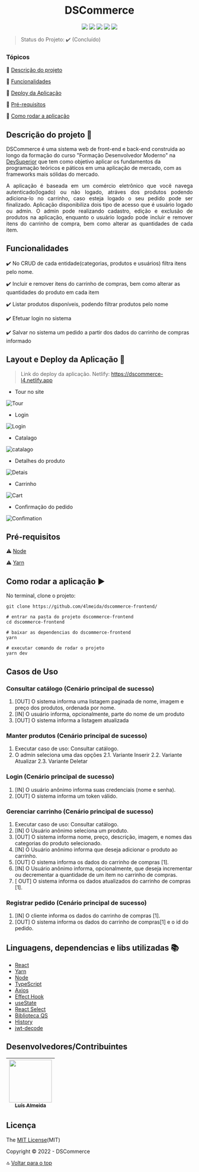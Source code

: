 <h1 align="center">DSCommerce</h1> 

<p align="center">
  <img src="https://img.shields.io/static/v1?label=react&message=framework&color=blue&style=for-the-badge&logo=REACT"/>
  <img src="https://img.shields.io/static/v1?label=Yarn&message=Dependency manager&color=blue&style=for-the-badge&logo=yarn"/>
  <img src="https://img.shields.io/static/v1?label=Netlify&message=deploy&color=blue&style=for-the-badge&logo=netlify"/>
  <img src="http://img.shields.io/static/v1?label=License&message=MIT&color=green&style=for-the-badge"/>
   <img src="http://img.shields.io/static/v1?label=FASE&message=FRONTEND&color=GREEN&style=for-the-badge"/>
</p>

> Status do Projeto: ✔️ (Concluído)

### Tópicos 

:small_blue_diamond: [Descrição do projeto](#descrição-do-projeto-open_file_folder)

:small_blue_diamond: [Funcionalidades](#funcionalidades)

:small_blue_diamond: [Deploy da Aplicação](#layout-e-deploy-da-aplicação-dash)

:small_blue_diamond: [Pré-requisitos](#pré-requisitos)

:small_blue_diamond: [Como rodar a aplicação](#como-rodar-a-aplicação-arrow_forward)

## Descrição do projeto :open_file_folder:


DSCommerce é uma sistema web de front-end e back-end construida ao longo da formação do curso "Formação Desenvolvedor Moderno" na [DevSuperior](https://devsuperior.com.br/cursos) que tem como objetivo aplicar os fundamentos da programação teóricos e páticos em uma aplicação de mercado, com as frameworks mais sólidas do mercado.

<p align="justify">
  A aplicação é baseada em um comércio eletrônico que você navega autenticado(logado) ou não logado, atráves dos produtos podendo adiciona-lo no carrinho, caso esteja logado o seu pedido pode ser finalizado. Aplicação disponibiliza dois tipo de acesso que é usuário logado ou admin. O admin pode realizando  cadastro, edição e exclusão de produtos na aplicação, enquanto o usuário logado pode incluir e remover itens do carrinho de compra, bem como alterar as quantidades de cada item.
</p>

## Funcionalidades

:heavy_check_mark: No CRUD de cada entidade(categorias, produtos e usuários) filtra itens pelo nome.  

:heavy_check_mark: Incluir e remover itens do carrinho de compras, bem como alterar as quantidades do produto em cada item

:heavy_check_mark: Listar produtos disponíveis, podendo filtrar produtos pelo nome  

:heavy_check_mark: Efetuar login no sistema

:heavy_check_mark: Salvar no sistema um pedido a partir dos dados do carrinho de compras informado


## Layout e Deploy da Aplicação :dash:

> Link do deploy da aplicação. Netlify: https://dscommerce-l4.netlify.app

- Tour no site

![Tour](/src/assets/dscommerce-tour-site.gif)

- Login

![Login](/src/assets/dscommerce-login.png)

- Catalago

![catalago](/src/assets/dscommerce-catalogo.png)

- Detalhes do produto

![Detais](/src/assets/dscommerce-detais.png)

- Carrinho

![Cart](/src/assets/dscommerce-cart.png)

- Confirmação do pedido 

![Confimation](/src/assets/dscommerce-confirmation.png)


## Pré-requisitos

:warning: [Node](https://nodejs.org/en/download/)

:warning: [Yarn](https://classic.yarnpkg.com/en/)


## Como rodar a aplicação :arrow_forward:

No terminal, clone o projeto: 

```
git clone https://github.com/4lmeida/dscommerce-frontend/
```
```
# entrar na pasta do projeto dscommerce-frontend
cd dscommerce-frontend
```
```
# baixar as dependencias do dscommerce-frontend
yarn
```
```
# executar comando de rodar o projeto
yarn dev
```

## Casos de Uso

### Consultar catálogo (Cenário principal de sucesso)
1. [OUT] O sistema informa uma listagem paginada de nome, imagem e preço dos
produtos, ordenada por nome.
2. [IN] O usuário informa, opcionalmente, parte do nome de um produto
3. [OUT] O sistema informa a listagem atualizada

### Manter produtos (Cenário principal de sucesso)
1. Executar caso de uso: Consultar catálogo.
2. O admin seleciona uma das opções
 2.1. Variante Inserir
 2.2. Variante Atualizar
 2.3. Variante Deletar

### Login (Cenário principal de sucesso)
1. [IN] O usuário anônimo informa suas credenciais (nome e senha).
2. [OUT] O sistema informa um token válido.

### Gerenciar carrinho (Cenário principal de sucesso)
1. Executar caso de uso: Consultar catálogo.
2. [IN] O Usuário anônimo seleciona um produto.
3. [OUT] O sistema informa nome, preço, descrição, imagem, e nomes das categorias
do produto selecionado.
4. [IN] O Usuário anônimo informa que deseja adicionar o produto ao carrinho.
5. [OUT] O sistema informa os dados do carrinho de compras [1].
6. [IN] O Usuário anônimo informa, opcionalmente, que deseja incrementar ou
decrementar a quantidade de um item no carrinho de compras.
7. [ OUT] O sistema informa os dados atualizados do carrinho de compras [1].

### Registrar pedido (Cenário principal de sucesso)
1. [IN] O cliente informa os dados do carrinho de compras [1].
2. [OUT] O sistema informa os dados do carrinho de compras[1] e o id do pedido.

## Linguagens, dependencias e libs utilizadas :books:

- [React](https://pt-br.reactjs.org/docs/create-a-new-react-app.html)
- [Yarn](https://classic.yarnpkg.com/en/)
- [Node](https://nodejs.org/en/download/)
- [TypeScript](https://www.typescriptlang.org/)
- [Axios](https://yarnpkg.com/package/axios)
- [Effect Hook](https://legacy.reactjs.org/docs/hooks-effect.html)
- [useState](https://legacy.reactjs.org/docs/hooks-state.html)
- [React Select](https://react-select.com/home)
- [Biblioteca QS](https://yarnpkg.com/package/qs)
- [History](https://yarnpkg.com/package/history)
- [jwt-decode](https://yarnpkg.com/package/jwt-decode)


## Desenvolvedores/Contribuintes

| [<img src="https://avatars.githubusercontent.com/u/93017964?v=4" width=115><br><sub>Luís Almeida</sub>](https://github.com/4lmeida) |
| :---: |


## Licença 

The [MIT License](https://github.com/4lmeida/dscommerce-frontend/blob/main/LICENSE)(MIT)

Copyright :copyright: 2022 - DSCommerce

:top: [Voltar para o top](#Tópicos)
